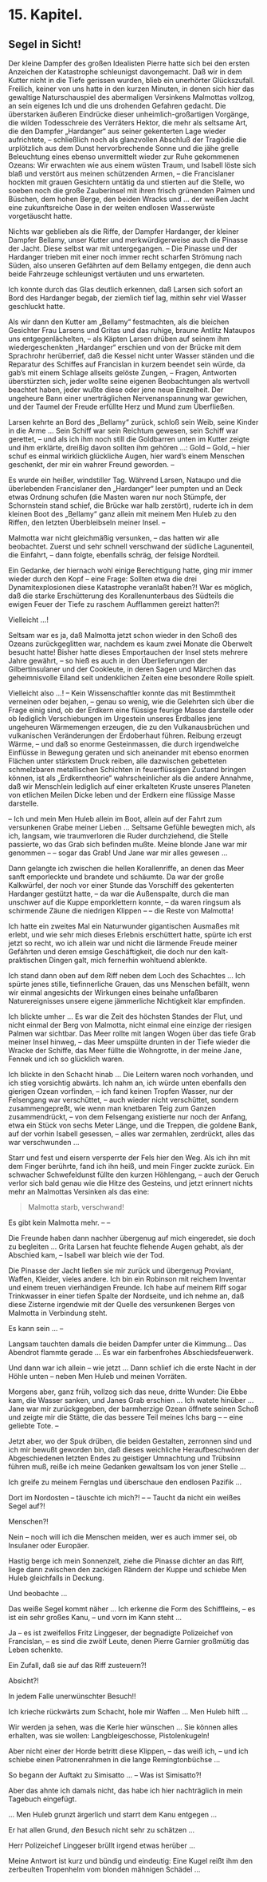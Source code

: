 15\. Kapitel.
============
Segel in Sicht!
----------

Der kleine Dampfer des großen Idealisten Pierre hatte sich bei den ersten
Anzeichen der Katastrophe schleunigst davongemacht. Daß wir in dem Kutter nicht
in die Tiefe gerissen wurden, blieb ein unerhörter Glückszufall. Freilich,
keiner von uns hatte in den kurzen Minuten, in denen sich hier das gewaltige
Naturschauspiel des abermaligen Versinkens Malmottas vollzog, an sein eigenes
Ich und die uns drohenden Gefahren gedacht. Die überstarken äußeren Eindrücke
dieser unheimlich-großartigen Vorgänge, die wilden Todesschreie des Verräters
Hektor, die mehr als seltsame Art, die den Dampfer „Hardanger“ aus seiner
gekenterten Lage wieder aufrichtete, – schließlich noch als glanzvollen
Abschluß der Tragödie die urplötzlich aus dem Dunst hervorbrechende Sonne und
die jähe grelle Beleuchtung eines ebenso unvermittelt wieder zur Ruhe
gekommenen Ozeans: Wir erwachten wie aus einem wüsten Traum, und Isabell löste
sich blaß und verstört aus meinen schützenden Armen, – die Francislaner hockten
mit grauen Gesichtern untätig da und stierten auf die Stelle, wo soeben noch
die große Zauberinsel mit ihren frisch grünenden Palmen und Büschen, dem hohen
Berge, den beiden Wracks und … der weißen Jacht eine zukunftsreiche Oase in der
weiten endlosen Wasserwüste vorgetäuscht hatte.

Nichts war geblieben als die Riffe, der Dampfer Hardanger, der kleiner Dampfer
Bellamy, unser Kutter und merkwürdigerweise auch die Pinasse der Jacht. Diese
selbst war mit untergegangen. – Die Pinasse und der Hardanger trieben mit einer
noch immer recht scharfen Strömung nach Süden, also unseren Gefährten auf dem
Bellamy entgegen, die denn auch beide Fahrzeuge schleunigst vertäuten und uns
erwarteten.

Ich konnte durch das Glas deutlich erkennen, daß Larsen sich sofort an Bord des
Hardanger begab, der ziemlich tief lag, mithin sehr viel Wasser geschluckt
hatte.

Als wir dann den Kutter am „Bellamy“ festmachten, als die bleichen Gesichter
Frau Larsens und Gritas und das ruhige, braune Antlitz Nataupos uns
entgegenlächelten, – als Käpten Larsen drüben auf seinem ihm wiedergeschenkten
„Hardanger“ erschien und von der Brücke mit dem Sprachrohr herüberrief, daß die
Kessel nicht unter Wasser ständen und die Reparatur des Schiffes auf Francislan
in kurzem beendet sein würde, da gab’s mit einem Schlage allseits gelöste
Zungen, – Fragen, Antworten überstürzten sich, jeder wollte seine eigenen
Beobachtungen als wertvoll beachtet haben, jeder wußte diese oder jene neue
Einzelheit. Der ungeheure Bann einer unerträglichen Nervenanspannung war
gewichen, und der Taumel der Freude erfüllte Herz und Mund zum Überfließen.

Larsen kehrte an Bord des „Bellamy“ zurück, schloß sein Weib, seine Kinder in
die Arme … Sein Schiff war sein Reichtum gewesen, sein Schiff war gerettet, –
und als ich ihm noch still die Goldbarren unten im Kutter zeigte und ihm
erklärte, dreißig davon sollten ihm gehören …: Gold – Gold, – hier schuf es
einmal wirklich glückliche Augen, hier ward’s einem Menschen geschenkt, der mir
ein wahrer Freund geworden. –

Es wurde ein heißer, windstiller Tag. Während Larsen, Nataupo und die
überlebenden Francislaner den „Hardanger“ leer pumpten und an Deck etwas
Ordnung schufen (die Masten waren nur noch Stümpfe, der Schornstein stand
schief, die Brücke war halb zerstört), ruderte ich in dem kleinen Boot des
„Bellamy“ ganz allein mit meinem Men Huleb zu den Riffen, den letzten
Überbleibseln meiner Insel. –

Malmotta war nicht gleichmäßig versunken, – das hatten wir alle beobachtet.
Zuerst und sehr schnell verschwand der südliche Lagunenteil, die Einfahrt, –
dann folgte, ebenfalls schräg, der felsige Nordteil.

Ein Gedanke, der hiernach wohl einige Berechtigung hatte, ging mir immer wieder
durch den Kopf – eine Frage: Sollten etwa die drei Dynamitexplosionen diese
Katastrophe veranlaßt haben?! War es möglich, daß die starke Erschütterung des
Korallenunterbaus des Südteils die ewigen Feuer der Tiefe zu raschem Aufflammen
gereizt hatten?!

Vielleicht …!

Seltsam war es ja, daß Malmotta jetzt schon wieder in den Schoß des Ozeans
zurückgeglitten war, nachdem es kaum zwei Monate die Oberwelt besucht hatte!
Bisher hatte dieses Emportauchen der Insel stets mehrere Jahre gewährt, – so
hieß es auch in den Überlieferungen der Gilbertinsulaner und der Cookleute, in
deren Sagen und Märchen das geheimnisvolle Eiland seit undenklichen Zeiten eine
besondere Rolle spielt.

Vielleicht also …! – Kein Wissenschaftler konnte das mit Bestimmtheit verneinen
oder bejahen, – genau so wenig, wie die Gelehrten sich über die Frage einig
sind, ob der Erdkern eine flüssige feurige Masse darstelle oder ob lediglich
Verschiebungen im Urgestein unseres Erdballes jene ungeheuren Wärmemengen
erzeugen, die zu den Vulkanausbrüchen und vulkanischen Veränderungen der
Erdoberhaut führen. Reibung erzeugt Wärme, – und daß so enorme Gesteinmassen,
die durch irgendwelche Einflüsse in Bewegung geraten und sich aneinander mit
ebenso enormen Flächen unter stärkstem Druck reiben, alle dazwischen gebetteten
schmelzbaren metallischen Schichten in feuerflüssigen Zustand bringen können,
ist als „Erdkerntheorie“ wahrscheinlicher als die andere Annahme, daß wir
Menschlein lediglich auf einer erkalteten Kruste unseres Planeten von etlichen
Meilen Dicke leben und der Erdkern eine flüssige Masse darstelle.

– Ich und mein Men Huleb allein im Boot, allein auf der Fahrt zum versunkenen
Grabe meiner Lieben … Seltsame Gefühle bewegten mich, als ich, langsam, wie
traumverloren die Ruder durchziehend, die Stelle passierte, wo das Grab sich
befinden mußte. Meine blonde Jane war mir genommen – – sogar das Grab! Und Jane
war mir alles gewesen …

Dann gelangte ich zwischen die hellen Korallenriffe, an denen das Meer sanft
emporleckte und brandete und schäumte. Da war der große Kalkwürfel, der noch
vor einer Stunde das Vorschiff des gekenterten Hardanger gestützt hatte, – da
war die Außenspalte, durch die man unschwer auf die Kuppe emporklettern konnte,
– da waren ringsum als schirmende Zäune die niedrigen Klippen – – die Reste von
Malmotta!

Ich hatte ein zweites Mal ein Naturwunder gigantischen Ausmaßes mit erlebt, und
wie sehr mich dieses Erlebnis erschüttert hatte, spürte ich erst jetzt so
recht, wo ich allein war und nicht die lärmende Freude meiner Gefährten und
deren emsige Geschäftigkeit, die doch nur den kalt-praktischen Dingen galt,
mich fernerhin wohltuend ablenkte.

Ich stand dann oben auf dem Riff neben dem Loch des Schachtes … Ich spürte
jenes stille, tiefinnerliche Grauen, das uns Menschen befällt, wenn wir einmal
angesichts der Wirkungen eines beinahe unfaßbaren Naturereignisses unsere
eigene jämmerliche Nichtigkeit klar empfinden.

Ich blickte umher … Es war die Zeit des höchsten Standes der Flut, und nicht
einmal der Berg von Malmotta, nicht einmal eine einzige der riesigen Palmen war
sichtbar. Das Meer rollte mit langen Wogen über das tiefe Grab meiner Insel
hinweg, – das Meer umspülte drunten in der Tiefe wieder die Wracke der Schiffe,
das Meer füllte die Wohngrotte, in der meine Jane, Fennek und ich so glücklich
waren.

Ich blickte in den Schacht hinab … Die Leitern waren noch vorhanden, und ich
stieg vorsichtig abwärts. Ich nahm an, ich würde unten ebenfalls den gierigen
Ozean vorfinden, – ich fand keinen Tropfen Wasser, nur der Felsengang war
verschüttet, – auch wieder nicht verschüttet, sondern zusammengepreßt, wie wenn
man knetbaren Teig zum Ganzen zusammendrückt, – von dem Felsengang existierte
nur noch der Anfang, etwa ein Stück von sechs Meter Länge, und die Treppen, die
goldene Bank, auf der vorhin Isabell gesessen, – alles war zermahlen,
zerdrückt, alles das war verschwunden …

Starr und fest und eisern versperrte der Fels hier den Weg. Als ich ihn mit dem
Finger berührte, fand ich ihn heiß, und mein Finger zuckte zurück. Ein
schwacher Schwefeldunst füllte den kurzen Höhlengang, – auch der Geruch verlor
sich bald genau wie die Hitze des Gesteins, und jetzt erinnert nichts mehr an
Malmottas Versinken als das eine:

> Malmotta starb, verschwand!

Es gibt kein Malmotta mehr. – –

Die Freunde haben dann nachher übergenug auf mich eingeredet, sie doch zu
begleiten … Grita Larsen hat feuchte flehende Augen gehabt, als der Abschied
kam, – Isabell war bleich wie der Tod.

Die Pinasse der Jacht ließen sie mir zurück und übergenug Proviant, Waffen,
Kleider, vieles andere. Ich bin ein Robinson mit reichem Inventar und einem
treuen vierhändigen Freunde. Ich habe auf meinem Riff sogar Trinkwasser in
einer tiefen Spalte der Nordseite, und ich nehme an, daß diese Zisterne
irgendwie mit der Quelle des versunkenen Berges von Malmotta in Verbindung
steht.

Es kann sein … –

Langsam tauchten damals die beiden Dampfer unter die Kimmung… Das Abendrot
flammte gerade … Es war ein farbenfrohes Abschiedsfeuerwerk.

Und dann war ich allein – wie jetzt … Dann schlief ich die erste Nacht in der
Höhle unten – neben Men Huleb und meinen Vorräten.

Morgens aber, ganz früh, vollzog sich das neue, dritte Wunder: Die Ebbe kam,
die Wasser sanken, und Janes Grab erschien … Ich watete hinüber … Jane war mir
zurückgegeben, der barmherzige Ozean öffnete seinen Schoß und zeigte mir die
Stätte, die das bessere Teil meines Ichs barg – – eine geliebte Tote. –

Jetzt aber, wo der Spuk drüben, die beiden Gestalten, zerronnen sind und ich
mir bewußt geworden bin, daß dieses weichliche Heraufbeschwören der
Abgeschiedenen letzten Endes zu geistiger Umnachtung und Trübsinn führen muß,
reiße ich meine Gedanken gewaltsam los von jener Stelle …

Ich greife zu meinem Fernglas und überschaue den endlosen Pazifik …

Dort im Nordosten – täuschte ich mich?! – – Taucht da nicht ein weißes Segel
auf?!

Menschen?!

Nein – noch will ich die Menschen meiden, wer es auch immer sei, ob Insulaner
oder Europäer.

Hastig berge ich mein Sonnenzelt, ziehe die Pinasse dichter an das Riff, liege
dann zwischen den zackigen Rändern der Kuppe und schiebe Men Huleb gleichfalls
in Deckung.

Und beobachte …

Das weiße Segel kommt näher … Ich erkenne die Form des Schiffleins, – es ist
ein sehr großes Kanu, – und vorn im Kann steht …

Ja – es ist zweifellos Fritz Linggeser, der begnadigte Polizeichef von
Francislan, – es sind die zwölf Leute, denen Pierre Garnier großmütig das Leben
schenkte.

Ein Zufall, daß sie auf das Riff zusteuern?!

Absicht?!

In jedem Falle unerwünschter Besuch!!

Ich krieche rückwärts zum Schacht, hole mir Waffen … Men Huleb hilft …

Wir werden ja sehen, was die Kerle hier wünschen … Sie können alles erhalten,
was sie wollen: Langbleigeschosse, Pistolenkugeln!

Aber nicht einer der Horde betritt diese Klippen, – das weiß ich, – und ich
schiebe einen Patronenrahmen in die lange Remingtonbüchse …

So begann der Auftakt zu Simisatto … – Was ist Simisatto?!

Aber das ahnte ich damals nicht, das habe ich hier nachträglich in mein
Tagebuch eingefügt.

… Men Huleb grunzt ärgerlich und starrt dem Kanu entgegen …

Er hat allen Grund, *den* Besuch nicht sehr zu schätzen …

Herr Polizeichef Linggeser brüllt irgend etwas herüber …

Meine Antwort ist kurz und bündig und eindeutig: Eine Kugel reißt ihm den
zerbeulten Tropenhelm vom blonden mähnigen Schädel …


